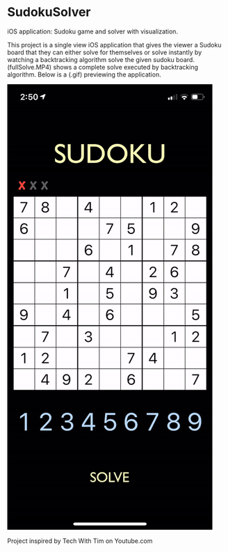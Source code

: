 # SudokuSolver
iOS application: Sudoku game and solver with visualization.

This project is a single view iOS application that gives the viewer a Sudoku board that 
they can either solve for themselves or solve instantly by watching a backtracking algorithm 
solve the given sudoku board. (fullSolve.MP4) shows a complete solve executed by backtracking algorithm. 
Below is a (.gif) previewing the application. 

![GIF Preview](solvePreview.gif)

Project inspired by Tech With Tim on Youtube.com
